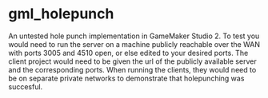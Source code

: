 # gml_holepunch

An untested hole punch implementation in GameMaker Studio 2. 
To test you would need to run the server on a machine publicly reachable over the WAN with ports 3005 and 4510 open, or else edited to your desired ports. 
The client project would need to be given the url of the publicly available server and the corresponding ports. When running the clients, they would need to be on separate private networks to demonstrate that holepunching was succesful.  
